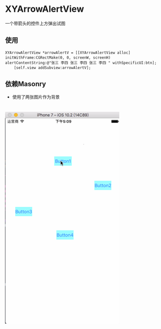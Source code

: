 # XYArrowAlertView
一个带箭头的控件上方弹出试图
## 使用
```Objc
XYArrowAlertView *arrowAlertV = [[XYArrowAlertView alloc] initWithFrame:CGRectMake(0, 0, screenW, screenH) alertContentString:@"张三 李四 张三 李四 张三 李四 " withSpecificUI:btn];
    [self.view addSubview:arrowAlertV];
```
## 依赖Masonry
- 使用了两张图片作为背景
#
![image](https://github.com/XY-Wing/XYArrowAlertView/blob/master/GIF/AlertView.gif)
